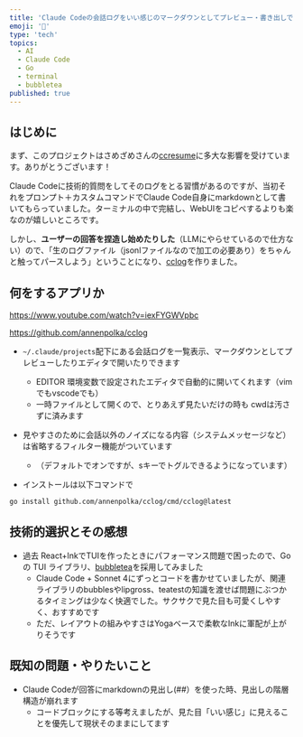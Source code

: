 ```yaml
---
title: 'Claude Codeの会話ログをいい感じのマークダウンとしてプレビュー・書き出しできるTUIをGoで書いた'
emoji: '📝'
type: 'tech'
topics:
  - AI
  - Claude Code
  - Go
  - terminal
  - bubbletea
published: true
---
```


## はじめに

まず、このプロジェクトはさめざめさんの[ccresume](https://github.com/sasazame/ccresume)に多大な影響を受けています。ありがとうございます！

Claude Codeに技術的質問をしてそのログをとる習慣があるのですが、当初それをプロンプト＋カスタムコマンドでClaude Code自身にmarkdownとして書いてもらっていました。ターミナルの中で完結し、WebUIをコピペするよりも楽なのが嬉しいところです。

しかし、**ユーザーの回答を捏造し始めたりした**（LLMにやらせているので仕方ない）ので、「生のログファイル（jsonlファイルなので加工の必要あり）をちゃんと触ってパースしよう」ということになり、[cclog](https://github.com/annenpolka/cclog)を作りました。

## 何をするアプリか

https://www.youtube.com/watch?v=iexFYGWVpbc

https://github.com/annenpolka/cclog

- `~/.claude/projects`配下にある会話ログを一覧表示、マークダウンとしてプレビューしたりエディタで開いたりできます
  - EDITOR 環境変数で設定されたエディタで自動的に開いてくれます（vimでもvscodeでも）
  - 一時ファイルとして開くので、とりあえず見たいだけの時も cwdは汚さずに済みます
- 見やすさのために会話以外のノイズになる内容（システムメッセージなど）は省略するフィルター機能がついています

  - （デフォルトでオンですが、sキーでトグルできるようになっています）

- インストールは以下コマンドで

```bash
go install github.com/annenpolka/cclog/cmd/cclog@latest
```

## 技術的選択とその感想

- 過去 React+InkでTUIを作ったときにパフォーマンス問題で困ったので、Go の TUI ライブラリ、[bubbletea](https://github.com/charmbracelet/bubbletea)を採用してみました
  - Claude Code + Sonnet 4にずっとコードを書かせていましたが、関連ライブラリのbubblesやlipgross、teatestの知識を渡せば問題にぶつかるタイミングは少なく快適でした。サクサクで見た目も可愛くしやすく、おすすめです
  - ただ、レイアウトの組みやすさはYogaベースで柔軟なInkに軍配が上がりそうです

## 既知の問題・やりたいこと

- Claude Codeが回答にmarkdownの見出し(##）を使った時、見出しの階層構造が崩れます
  - コードブロックにする等考えましたが、見た目「いい感じ」に見えることを優先して現状そのままにしてます

